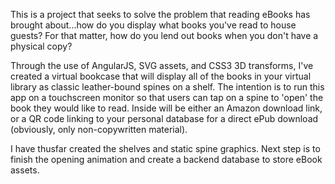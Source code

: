 This is a project that seeks to solve the problem that reading eBooks has brought about...how do you display what books you've read to house guests? For that matter, how do you lend out books when you don't have a physical copy?

Through the use of AngularJS, SVG assets, and CSS3 3D transforms, I've created a virtual bookcase that will display all of the books in your virtual library as classic leather-bound spines on a shelf. The intention is to run this app on a touchscreen monitor so that users can tap on a spine to 'open' the book they would like to read. Inside will be either an Amazon download link, or a QR code linking to your personal database for a direct ePub download (obviously, only non-copywritten material).

I have thusfar created the shelves and static spine graphics. Next step is to finish the opening animation and create a backend database to store eBook assets.
